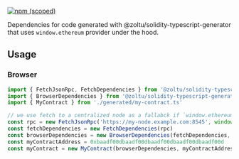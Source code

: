 [![npm (scoped)](https://img.shields.io/npm/v/@zoltu/solidity-typescript-generator-browser-dependencies?label=npm%20-%20%40zoltu%2Fsolidity-typescript-generator-browser-dependencies)](@zoltu/solidity-typescript-generator-browser-dependencies)

Dependencies for code generated with @zoltu/solidity-typescript-generator that uses `window.ethereum` provider under the hood.

## Usage
### Browser
```ts
import { FetchJsonRpc, FetchDependencies } from '@zoltu/solidity-typescript-generator-fetch-dependencies'
import { BrowserDependencies } from '@zoltu/solidity-typescript-generator-browser-dependencies'
import { MyContract } from './generated/my-contract.ts'

// we use fetch to a centralized node as a fallabck if `window.ethereum` isn't available
const rpc = new FetchJsonRpc('https://my-node.example.com:8545', window.fetch.bind(window))
const fetchDependencies = new FetchDependencies(rpc)
const browserDependencies = new BrowserDependencies(fetchDependencies, {})
const myContractAddress = 0xbaadf00dbaadf00dbaadf00dbaadf00dbaadf00d
const myContract = new MyContract(browserDependencies, myContractAddress)
```
